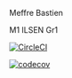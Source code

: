 Meffre Bastien

M1 ILSEN Gr1

[![CircleCI](https://circleci.com/gh/BastienMe/ceri-m1-techniques-de-test.svg?style=svg)](https://app.circleci.com/pipelines/github/BastienMe)

[![codecov](https://codecov.io/gh/BastienMe/ceri-m1-techniques-de-test/branch/master/graph/badge.svg?token=N7RTZ4DHDQ)](https://codecov.io/gh/BastienMe/ceri-m1-techniques-de-test)

